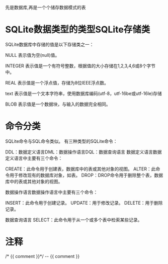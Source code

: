先是数据库,再是一个个储存数据模式的表

# SQLite数据类型的类型SQLite存储类
SQLite数据库中存储的值是以下存储类之一：

NULL
表示值为空(null)值。

INTEGER
表示值是一个有符号整数，根据值的大小存储在1,2,3,4,6或8个字节中。

REAL
表示值是一个浮点值，存储为8位IEEE浮点数。

text
表示值是一个文本字符串，使用数据库编码(utf-8，utf-16be或utf-16le)存储

BLOB
表示值是一个数据块，与输入的数据完全相同。



# 命令分类
SQLite命令与SQL命令类似。 有三种类型的SQLite命令：

DDL：数据定义语言DML：数据操作语言DQL：数据查询语言
数据定义语言数据定义语言中主要有三个命令：

CREATE：此命令用于创建表，数据库中的表或其他对象的视图。
ALTER：此命令用于修改现有的数据库对象，如表。
DROP：DROP命令用于删除整个表，数据库中的表或其他对象的视图。

数据操作语言数据操作语言中主要有三个命令：

INSERT：此命令用于创建记录。
UPDATE：用于修改记录。
DELETE：用于删除记录。

数据查询语言
SELECT：此命令用于从一个或多个表中检索某些记录。

# 注释
/* {{ comment }}*/
-- {{ comment }}